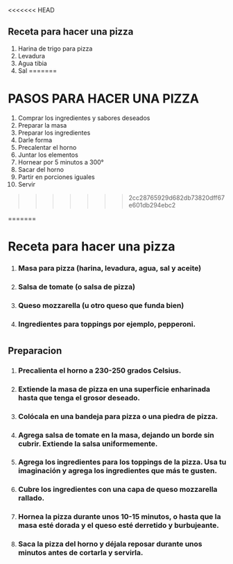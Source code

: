 <<<<<<< HEAD
## Receta para hacer una pizza

1. Harina de trigo para pizza
2. Levadura
3. Agua tibia
4. Sal
=======
# PASOS PARA HACER UNA PIZZA

1. Comprar los ingredientes y sabores deseados
2. Preparar la masa
3. Preparar los ingredientes
4. Darle forma
5. Precalentar el horno
6. Juntar los elementos
7. Hornear por 5 minutos a 300°
8. Sacar del horno
9. Partir en porciones iguales
10. Servir
>>>>>>> 2cc28765929d682db73820dff67e601db294ebc2

=======
## <h1> Receta para hacer una pizza </h1>
1. <h3> Masa para pizza (harina, levadura, agua, sal y aceite)</h3>
2. <h3> Salsa de tomate (o salsa de pizza)</h3>
3. <h3> Queso mozzarella (u otro queso que funda bien)</h3>
4. <h3> Ingredientes para toppings por ejemplo, pepperoni.</h3>
# <h2> Preparacion </h2>
1. <h3> Precalienta el horno a 230-250 grados Celsius.</h3>
2. <h3> Extiende la masa de pizza en una superficie enharinada hasta que tenga el grosor deseado.</h3>
3. <h3> Colócala en una bandeja para pizza o una piedra de pizza.</h3>
4. <h3> Agrega salsa de tomate en la masa, dejando un borde sin cubrir. Extiende la salsa  uniformemente.</h3>
5. <h3> Agrega los ingredientes para los toppings de la pizza. Usa tu imaginación y agrega los ingredientes que más te gusten.</h3>
6. <h3> Cubre los ingredientes con una capa de queso mozzarella rallado.</h3>
7. <h3> Hornea la pizza durante unos 10-15 minutos, o hasta que la masa esté dorada y el queso esté derretido y burbujeante. </h3>
8. <h3> Saca la pizza del horno y déjala reposar durante unos minutos antes de cortarla y servirla. </h3>

